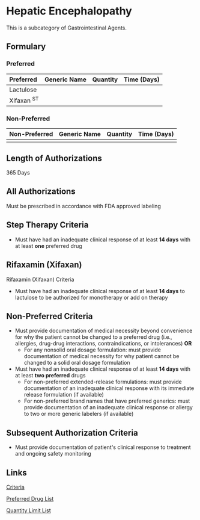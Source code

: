 # Hepatic Encephalopathy

This is a subcategory of Gastrointestinal Agents.

## Formulary

### Preferred

| Preferred  | Generic Name | Quantity | Time (Days) |
| :--------- | :----------- | :------: | :---------: |
| Lactulose  |              |          |             |
| Xifaxan <sup>ST</sup> |              |          |             |

### Non-Preferred

| Non-Preferred | Generic Name | Quantity | Time (Days) |
| :------------ | :----------- | :------: | :---------: |
|               |              |          |             |

## Length of Authorizations

365 Days

## All Authorizations

Must be prescribed in accordance with FDA approved labeling

## Step Therapy Criteria

- Must have had an inadequate clinical response of at least **14 days** with at least **one**
preferred drug

## Rifaxamin (Xifaxan)

Rifaxamin (Xifaxan) Criteria

- Must have had an inadequate clinical response of at least **14 days** to lactulose to be authorized for monotherapy or add on therapy

## Non-Preferred Criteria

- Must provide documentation of medical necessity beyond convenience for why the patient cannot be changed to a preferred drug (i.e., allergies, drug-drug interactions, contraindications, or intolerances) **OR**
    - For any nonsolid oral dosage formulation: must provide documentation of medical necessity for why patient cannot be changed to a solid oral dosage formulation
- Must have had an inadequate clinical response of at least **14 days** with at least **two preferred** drugs
    - For non-preferred extended-release formulations: must provide documentation of an inadequate clinical response with its immediate release formulation (if available)
    - For non-preferred brand names that have preferred generics: must provide documentation of an inadequate clinical response or allergy to two or more generic labelers (if available)

## Subsequent Authorization Criteria

- Must provide documentation of patient's clinical response to treatment and ongoing safety monitoring

## Links

[Criteria](https://pharmacy.medicaid.ohio.gov/sites/default/files/20230101_UPDL%20_Criteria_APPROVED.pdf#page=64)

[Preferred Drug List](https://pharmacy.medicaid.ohio.gov/sites/default/files/20230101_UPDL_APPROVED_12.13.22.pdf#page=23)

[Quantity Limit List](https://pharmacy.medicaid.ohio.gov/sites/default/files/20230101_Ohio_Medicaid_Quantity_Document_APPROVED.pdf)
